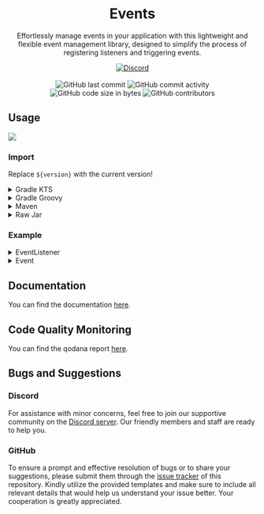 <h1 align="center">Events</h1>

<p align="center">Effortlessly manage events in your application with this lightweight and flexible event management library, designed to simplify the process of registering listeners and triggering events.</p>

<div align="center">
    <a href="https://lyzev.github.io/discord"><img src="https://img.shields.io/discord/610120595765723137?logo=discord" alt="Discord"/></a>
    <br><br>
    <img src="https://img.shields.io/github/last-commit/Lyzev/Events" alt="GitHub last commit"/>
    <img src="https://img.shields.io/github/commit-activity/w/Lyzev/Events" alt="GitHub commit activity"/>
    <br>
    <img src="https://img.shields.io/github/languages/code-size/Lyzev/Events" alt="GitHub code size in bytes"/>
    <img src="https://img.shields.io/github/contributors/Lyzev/Events" alt="GitHub contributors"/>
</div>

## Usage

[![](https://jitpack.io/v/Lyzev/Events.svg?label=Release)](https://jitpack.io/#Lyzev/Events)

### Import

Replace `${version}` with the current version!

<details>
        <summary>Gradle KTS</summary>

```kt
repositories {
    maven("https://jitpack.io")
}

dependencies {
    implementation("dev.lyzev.api:events:v${version}")
}
```

</details>

<details>
        <summary>Gradle Groovy</summary>

```groovy
repositories {
    maven { url 'https://jitpack.io' }
}

dependencies {
    implementation 'dev.lyzev.api:events:v${version}'
}
```

</details>

<details>
        <summary>Maven</summary>

```xml

<repositories>
    <repository>
        <id>jitpack.io</id>
        <url>https://jitpack.io</url>
    </repository>
</repositories>

<dependencies>
    <dependency>
        <groupId>dev.lyzev.api</groupId>
        <artifactId>events</artifactId>
        <version>v${version}</version>
    </dependency>
</dependencies>
```

</details>

<details>
        <summary>Raw Jar</summary>

1. Go to the [release page](https://github.com/Lyzev/Events/releases).
2. Download Events-${version}.jar.
3. Add the jar to your classpath.

</details>

### Example

<details>
        <summary>EventListener</summary>

```kt
import dev.lyzev.api.events.EventListener
import dev.lyzev.api.events.on

class TestEventListener : EventListener {

    init {
        on<TestEvent> { event ->
            if (event.a == 5)
                event.isCancelled = true
            println("TestEvent: ${event.a}")
        }
    }

    override fun shouldHandleEvents(): Boolean = true
}
```

</details>

<details>
        <summary>Event</summary>

```kt
class TestEvent(val a: Int) : CancellableEvent()
```

</details>

## Documentation

You can find the documentation [here](https://lyzev.github.io/Events/dokka).

## Code Quality Monitoring

You can find the qodana report [here](https://lyzev.github.io/Events/qodana).

## Bugs and Suggestions

### Discord

For assistance with minor concerns, feel free to join our supportive community on
the [Discord server](https://lyzev.github.io/discord). Our friendly members and staff are ready to help you.

### GitHub

To ensure a prompt and effective resolution of bugs or to share your suggestions, please submit them through
the [issue tracker](https://github.com/Lyzev/Events/issues) of this repository. Kindly utilize the provided templates
and make sure to include all relevant details that would help us understand your issue better. Your cooperation is
greatly appreciated.
